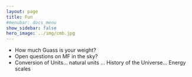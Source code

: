 ```yaml
---
layout: page
title: Fun
#menubar: docs_menu
show_sidebar: false
hero_image: ../img/cmb.jpg
---
```


- How much Guass is your weight?
- Open questions on MF in the sky?
- Conversion of Units... natural units ... History of the Universe... Energy scales
